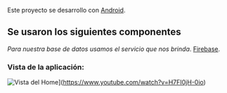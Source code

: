Este proyecto se desarrollo con [Android](http://ionicframework.com/docs/).

## Se usaron los siguientes componentes

*Para nuestra base de datos usamos el servicio que nos brinda*. [Firebase](https://firebase.google.com).


### Vista de la aplicación:

![Vista del Home](https://img.youtube.com/vi/H7FI0jH-0io/0.jpg)](https://www.youtube.com/watch?v=H7FI0jH-0io)
